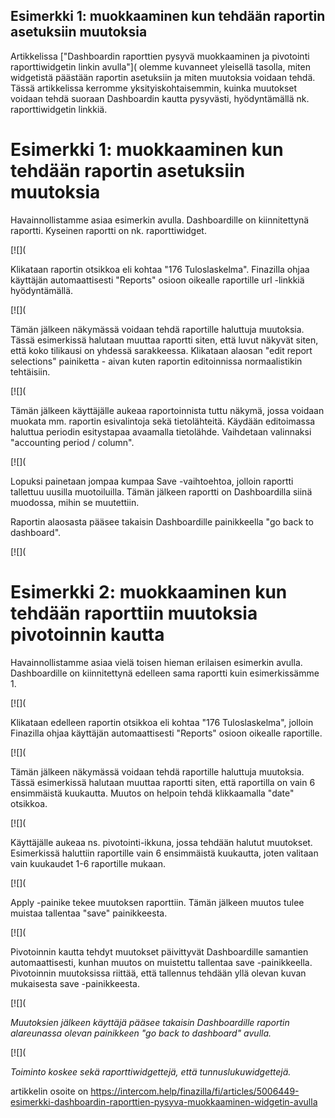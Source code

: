 ## Esimerkki 1: muokkaaminen kun tehdään raportin asetuksiin muutoksia

Artikkelissa ["Dashboardin raporttien pysyvä muokkaaminen ja pivotointi raporttiwidgetin linkin avulla"]( olemme kuvanneet yleisellä tasolla, miten widgetistä päästään raportin asetuksiin ja miten muutoksia voidaan tehdä. Tässä artikkelissa kerromme yksityiskohtaisemmin, kuinka muutokset voidaan tehdä suoraan Dashboardin kautta pysyvästi, hyödyntämällä nk. raporttiwidgetin linkkiä.

# Esimerkki 1: muokkaaminen kun tehdään raportin asetuksiin muutoksia

Havainnollistamme asiaa esimerkin avulla. Dashboardille on kiinnitettynä raportti. Kyseinen raportti on nk. raporttiwidget.

[![](

Klikataan raportin otsikkoa eli kohtaa "176 Tuloslaskelma". Finazilla ohjaa käyttäjän automaattisesti "Reports" osioon oikealle raportille url -linkkiä hyödyntämällä.

[![](

Tämän jälkeen näkymässä voidaan tehdä raportille haluttuja muutoksia. Tässä esimerkissä halutaan muuttaa raportti siten, että luvut näkyvät siten, että koko tilikausi on yhdessä sarakkeessa. Klikataan alaosan "edit report selections" painiketta - aivan kuten raportin editoinnissa normaalistikin tehtäisiin.

[![](

Tämän jälkeen käyttäjälle aukeaa raportoinnista tuttu näkymä, jossa voidaan muokata mm. raportin esivalintoja sekä tietolähteitä. Käydään editoimassa haluttua periodin esitystapaa avaamalla tietolähde. Vaihdetaan valinnaksi "accounting period / column".

[![](

Lopuksi painetaan jompaa kumpaa Save -vaihtoehtoa, jolloin raportti tallettuu uusilla muotoiluilla. Tämän jälkeen raportti on Dashboardilla siinä muodossa, mihin se muutettiin.

Raportin alaosasta pääsee takaisin Dashboardille painikkeella "go back to dashboard".

[![](

# Esimerkki 2: muokkaaminen kun tehdään raporttiin muutoksia pivotoinnin kautta

Havainnollistamme asiaa vielä toisen hieman erilaisen esimerkin avulla. Dashboardille on kiinnitettynä edelleen sama raportti kuin esimerkissämme 1.

[![](

Klikataan edelleen raportin otsikkoa eli kohtaa "176 Tuloslaskelma", jolloin Finazilla ohjaa käyttäjän automaattisesti "Reports" osioon oikealle raportille.

[![](

Tämän jälkeen näkymässä voidaan tehdä raportille haluttuja muutoksia. Tässä esimerkissä halutaan muuttaa raportti siten, että raportilla on vain 6 ensimmäistä kuukautta. Muutos on helpoin tehdä klikkaamalla "date" otsikkoa.

[![](

Käyttäjälle aukeaa ns. pivotointi-ikkuna, jossa tehdään halutut muutokset. Esimerkissä haluttiin raportille vain 6 ensimmäistä kuukautta, joten valitaan vain kuukaudet 1-6 raportille mukaan.

[![](

Apply -painike tekee muutoksen raporttiin. Tämän jälkeen muutos tulee muistaa tallentaa "save" painikkeesta.

[![](

Pivotoinnin kautta tehdyt muutokset päivittyvät Dashboardille samantien automaattisesti, kunhan muutos on muistettu tallentaa save -painikkeella. Pivotoinnin muutoksissa riittää, että tallennus tehdään yllä olevan kuvan mukaisesta save -painikkeesta.

[![](

*Muutoksien jälkeen käyttäjä pääsee takaisin Dashboardille raportin alareunassa olevan painikkeen "go back to dashboard" avulla.*

[![](

*Toiminto koskee sekä raporttiwidgettejä, että tunnuslukuwidgettejä.* 



artikkelin osoite on https://intercom.help/finazilla/fi/articles/5006449-esimerkki-dashboardin-raporttien-pysyva-muokkaaminen-widgetin-avulla

